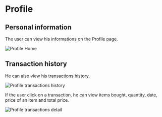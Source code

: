 # Profile

## Personal information
The user can view his informations on the Profile page. 

<img :src="$withBase('/app/profile_home.jpg')" alt="Profile Home" >

## Transaction history

He can also view his transactions history.

<img :src="$withBase('/app/profile_transaction_history_list.jpg')" alt="Profile transactions history">

If the user click on a transaction, he can view items bought, quantity, date, price of an item and total price.

<img :src="$withBase('/app/profile_transaction_history_detail.jpg')" alt="Profile transactions detail">
